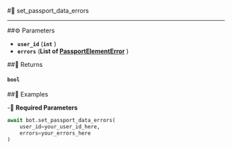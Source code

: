 #🔧 set_passport_data_errors

****

##⚙️ Parameters

- **`user_id`** (**`int`** )
- **`errors`** (**List of [PassportElementError](../types/PassportElementError.md)** )

##📲 Returns

#### `bool`

##📀 Examples

-🪫 **Required Parameters**

```python
await bot.set_passport_data_errors(
    user_id=your_user_id_here,
    errors=your_errors_here
)
```
